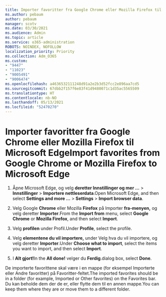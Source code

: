 ```yaml
---
title: Importer favoritter fra Google Chrome eller Mozilla Firefox til Microsoft Edge
ms.author: pebaum
author: pebaum
manager: scotv
ms.date: 03/30/2021
ms.audience: Admin
ms.topic: article
ms.service: o365-administration
ROBOTS: NOINDEX, NOFOLLOW
localization_priority: Priority
ms.collection: Adm_O365
ms.custom:
- "9447"
- "11023"
- "9005491"
- "9006474"
ms.openlocfilehash: a4636532111248d91a2e2b3d52fcc2e896aa7cd5
ms.sourcegitcommit: 67dbb2f157f6e83f41d9480071c1d35ac5565509
ms.translationtype: HT
ms.contentlocale: nb-NO
ms.lasthandoff: 05/13/2021
ms.locfileid: "52470270"
---
```

# <a name="import-favorites-from-google-chrome-or-mozilla-firefox-to-microsoft-edge"></a><span data-ttu-id="42d62-102">Importer favoritter fra Google Chrome eller Mozilla Firefox til Microsoft Edge</span><span class="sxs-lookup"><span data-stu-id="42d62-102">Import favorites from Google Chrome or Mozilla Firefox to Microsoft Edge</span></span>

1. <span data-ttu-id="42d62-103">Åpne Microsoft Edge, og velg **deretter Innstillinger og mer ...**  >  **Innstillinger**  >  **Importere nettleserdata**.</span><span class="sxs-lookup"><span data-stu-id="42d62-103">Open Microsoft Edge, and then select **Settings and more ...** > **Settings** > **Import browser data**.</span></span>

1. <span data-ttu-id="42d62-104">Velg Google **Chrome** eller Mozilla **Firefox** på Importer **fra-menyen,** og velg deretter **Importer**.</span><span class="sxs-lookup"><span data-stu-id="42d62-104">From the **Import from** menu, select **Google Chrome** or **Mozilla Firefox**, and then select **Import**.</span></span>

1. <span data-ttu-id="42d62-105">Velg **profilen** under Profil.</span><span class="sxs-lookup"><span data-stu-id="42d62-105">Under **Profile**, select the profile.</span></span>

1. <span data-ttu-id="42d62-106">Velg **elementene du vil importere,** under Velg hva du vil importere, og velg deretter **Importer**.</span><span class="sxs-lookup"><span data-stu-id="42d62-106">Under **Choose what to import**, select the items you want to import, and then select **Import**.</span></span>

1. <span data-ttu-id="42d62-107">I **Alt gjort!**</span><span class="sxs-lookup"><span data-stu-id="42d62-107">In the **All done!**</span></span> <span data-ttu-id="42d62-108">velger du **Ferdig**.</span><span class="sxs-lookup"><span data-stu-id="42d62-108">dialog box, select **Done**.</span></span>

<span data-ttu-id="42d62-109">De importerte favorittene skal være i en mappe (for eksempel Importerte eller Andre favoritter) på Favoritter-feltet.</span><span class="sxs-lookup"><span data-stu-id="42d62-109">The imported favorites should be in a folder (for example, Imported or Other favorites) on the Favorites bar.</span></span> <span data-ttu-id="42d62-110">Du kan beholde dem der de er, eller flytte dem til en annen mappe.</span><span class="sxs-lookup"><span data-stu-id="42d62-110">You can keep them where they are or move them to a different folder.</span></span>
